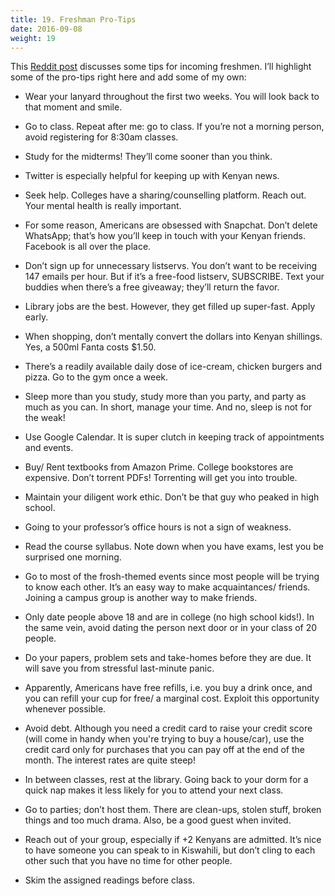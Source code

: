 ```yaml
---
title: 19. Freshman Pro-Tips
date: 2016-09-08
weight: 19
---
```


This [Reddit post](https://www.reddit.com/r/AskReddit/comments/2ul7xd/what_is_your_best_pro_tip_for_new_college_students/) discusses some tips for incoming freshmen. I’ll highlight some of the pro-tips right here and add some of my own:

* Wear your lanyard throughout the first two weeks. You will look back to that moment and smile.

* Go to class. Repeat after me: go to class. If you’re not a morning person, avoid registering for 8:30am classes.

* Study for the midterms! They’ll come sooner than you think.

* Twitter is especially helpful for keeping up with Kenyan news.

* Seek help. Colleges have a sharing/counselling platform. Reach out. Your mental health is really important.

* For some reason, Americans are obsessed with Snapchat. Don’t delete WhatsApp; that’s how you’ll keep in touch with your Kenyan friends. Facebook is all over the place.

* Don’t sign up for unnecessary listservs. You don’t want to be receiving 147 emails per hour. But if it’s a free-food listserv, SUBSCRIBE. Text your buddies when there’s a free giveaway; they’ll return the favor.

* Library jobs are the best. However, they get filled up super-fast. Apply early.

* When shopping, don’t mentally convert the dollars into Kenyan shillings. Yes, a 500ml Fanta costs $1.50.

* There’s a readily available daily dose of ice-cream, chicken burgers and pizza. Go to the gym once a week.

* Sleep more than you study, study more than you party, and party as much as you can. In short, manage your time. And no, sleep is not for the weak!

* Use Google Calendar. It is super clutch in keeping track of appointments and events.

* Buy/ Rent textbooks from Amazon Prime. College bookstores are expensive. Don’t torrent PDFs! Torrenting will get you into trouble.

* Maintain your diligent work ethic. Don’t be that guy who peaked in high school.

* Going to your professor’s office hours is not a sign of weakness.

* Read the course syllabus. Note down when you have exams, lest you be surprised one morning.

* Go to most of the frosh-themed events since most people will be trying to know each other. It’s an easy way to make acquaintances/ friends. Joining a campus group is another way to make friends.

* Only date people above 18 and are in college (no high school kids!). In the same vein, avoid dating the person next door or in your class of 20 people.

* Do your papers, problem sets and take-homes before they are due. It will save you from stressful last-minute panic.

* Apparently, Americans have free refills, i.e. you buy a drink once, and you can refill your cup for free/ a marginal cost. Exploit this opportunity whenever possible.

* Avoid debt. Although you need a credit card to raise your credit score (will come in handy when you're trying to buy a house/car), use the credit card only for purchases that you can pay off at the end of the month. The interest rates are quite steep!

* In between classes, rest at the library. Going back to your dorm for a quick nap makes it less likely for you to attend your next class.

* Go to parties; don’t host them. There are clean-ups, stolen stuff, broken things and too much drama. Also, be a good guest when invited.

* Reach out of your group, especially if +2 Kenyans are admitted. It’s nice to have someone you can speak to in Kiswahili, but don’t cling to each other such that you have no time for other people.

* Skim the assigned readings before class.
